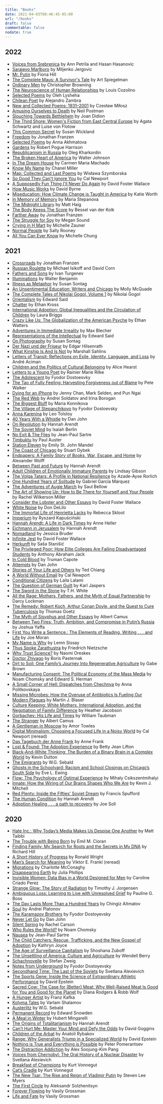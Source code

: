 ```yaml
---
title: "Books"
date: 2021-04-03T08:46:45-05:00
url: "/books"
draft: false
commentable: false
nodate: true
---
```

## 2022

* [Voices from Srebrenica](https://www.indiebound.org/book/9781476683348) by Ann Petrila and Hasan Hasanovic
* [Sarajevo Marlboro](https://www.indiebound.org/book/9780972869225) by Miljenko Jergovic
* [Mr. Putin](https://www.indiebound.org/book/9780815726173) by Fiona Hill
* [The Complete Maus: A Survivor's Tale](https://www.indiebound.org/book/9780679406419) by Art Spiegelman
* [Ordinary Men](https://www.indiebound.org/book/9780062981486) by Christopher Browning
* [The Neuroscience of Human Relationships](https://www.indiebound.org/book/9780393707823) by Louis Cozolino
* [Selected Poems](https://www.indiebound.org/book/9780916458904) by Oleh Lysheha
* [Chilean Poet](https://www.indiebound.org/book/9780593297940) by Alejandro Zambra
* [New and Collected Poems: 1931–2001](https://www.indiebound.org/book/9780060514488) by Czesław Miłosz
* [Amusing Ourselves to Death](https://www.indiebound.org/book/9781481546799) by Neil Postman
* [Slouching Towards Bethlehem](https://www.indiebound.org/book/9780374531386) by Joan Didion
* [The Third Shore: Women's Fiction from East Central Europe](https://www.indiebound.org/book/9780810123090) by Agata Schwartz and Luise von Flotow
* [This Common Secret](https://www.indiebound.org/book/9781586486471) by Susan Wickland
* [Freedom](https://jonathanfranzen.com/books/) by Jonathan Franzen
* [Selected Poems](https://www.indiebound.org/book/9781852240639) by Anna Akhmatova
* [Gardens](https://www.indiebound.org/book/9780226317908) by Robert Pogue Harrison
* [Republicanism in Russia](https://www.indiebound.org/book/9780674976726) by Oleg Kharkordin
* [The Broken Heart of America](https://www.indiebound.org/book/9781541619586) by Walter Johnson
* [In The Dream House](https://www.indiebound.org/book/9781684572793) by Carmen Maria Machado
* [Know My Name](https://www.chanel-miller.com/) by Chanel Miller
* [Map: Collected and Last Poems](https://www.indiebound.org/book/9780544705159) by Wisława Szymborska
* [So Good They Can't Ignore You](https://www.calnewport.com/books/so-good/) by Cal Newport
* [A Supposedly Fun Thing I'll Never Do Again](https://www.indiebound.org/book/9780316925280) by David Foster Wallace
* [How Music Works](https://www.indiebound.org/search/book?keys=how+music+works) by David Byrne
* [Miseducation: How Climate Change is Taught in America](https://www.katieworth.com/) by Katie Worth
* [In Memory of Memory](https://www.indiebound.org/book/9780811228831) by Maria Stepanova
* [The Midnight Library](http://www.matthaig.com/books/midnight-library/) by Matt Haig
* [The Body Keeps The Score](https://www.besselvanderkolk.com/resources/the-body-keeps-the-score) by Bessel van der Kolk
* [Farther Away](https://jonathanfranzen.com/books/) by Jonathan Franzen
* [The Struggle for Soy](http://megansound.com/SFSBook.html) by Megan Sound
* [Crying in H Mart](https://www.cryinginhmart.com/) by Michelle Zauner
* [Normal People](https://www.indiebound.org/book/9781984822185) by Sally Rooney
* [All You Can Ever Know](https://nicolechung.net/) by Michelle Chung

## 2021
* [Crossroads](https://www.indiebound.org/book/9780374181178) by Jonathan Franzen
* [Russian Roulette](https://www.indiebound.org/book/9781538728765) by Michael Isikoff and David Corn
* [Fathers and Sons](https://www.indiebound.org/book/9781989743126) by Ivan Turgenev
* [Illuminations](https://www.indiebound.org/search/book?keys=illuminations+walter+benjamin) by Walter Benjamin
* [Illness as Metaphor](https://www.indiebound.org/book/9780312420130) by Susan Sontag
* [An Unsentimental Education: Writers and Chicago](https://www.indiebound.org/book/9780226562100) by Molly McQuade
* [The Complete Tales of Nikolai Gogol, Volume 1](https://www.indiebound.org/book/9780226300689) by Nikolai Gogol
* [Orientalism](https://www.indiebound.org/book/9780394740676) by Edward Said
* [Chatter](https://www.ethankross.com/chatter/) by Ethan Kross
* [International Adoption: Global Inequalities and the Circulation of Children](https://www.indiebound.org/book/9780814791011) by Laura Briggs
* [Crazy Like Us: The Globalization of the American Psyche](https://www.indiebound.org/book/9781416587095) by Ethan Watters
* [Adventures in Immediate Irreality](https://www.indiebound.org/book/9780811217606) by Max Blecher
* [Representations of the Intellectual](https://www.indiebound.org/book/9780679761273) by Edward Said
* [On Photography](https://www.indiebound.org/book/9780312420093) by Susan Sontag
* [Der Nazi und der Friseur](https://www.indiebound.org/book/9783943334524) by Edgar Hilsenrath
* [What Kinship Is And Is Not](https://www.indiebound.org/book/9780226214290) by Marshall Sahlins
* [Letters of Transit: Reflections on Exile, Identity, Language, and Loss](https://www.indiebound.org/book/9781565846074) by André Aciman
* [Children and the Politics of Cultural Belonging](https://www.indiebound.org/book/9781107675735) by Alice Hearst
* [Letters to a Young Poet](https://www.indiebound.org/book/9781631497674) by Rainier Marie Rilke
* [The Adolescent](https://www.indiebound.org/book/9780393324907) by Fyodor Dostoesvky
* [The Tao of Fully Feeling: Harvesting Forgiveness out of Blame](http://www.pete-walker.com/) by Pete Walker
* [Dying for an iPhone](https://www.indiebound.org/book/9781642591248) by Jenny Chan, Mark Selden, and Pun Ngai
* [The Red Web](https://www.indiebound.org/book/9781610399579) by Andrei Soldatov and Irina Borogan
* [The Biggest Bluff](https://www.mariakonnikova.com/books/the-biggest-bluff/) by Maria Konnikova
* [The Village of Stepanchikovo](https://www.indiebound.org/book/9780140446586) by Fyodor Dostoevsky
* [Anna Karenina](https://www.indiebound.org/book/9780198748847) by Leo Tolstoy
* [40 Years With a Whistle](https://www.otpbooks.com/product/40_years_with_a_whistle/) by Dan John
* [On Revolution](https://www.indiebound.org/book/9780143039907) by Hannah Arendt
* [The Soviet Mind](https://www.indiebound.org/book/9780815721550) by Isaiah Berlin
* [No Exit & The Flies](https://www.worldcat.org/title/no-exit-the-flies/oclc/18810478&referer=brief_results) by Jean-Paul Sartre
* [Timbuktu](https://www.indiebound.org/book/9780312428945) by Paul Auster
* [Station Eleven](http://www.emilymandel.com/stationeleven.html) by Emily St. John Mandel
* [The Coast of Chicago](https://www.indiebound.org/book/9780312424251) by Stuart Dybek
* [Endpapers: A Family Story of Books, War, Escape, and Home](https://alexanderwolff.com/endpapers/) by Alexander Wolff
* [Between Past and Future](https://www.indiebound.org/book/9780143104810) by Hannah Arendt
* [Adult Children of Emotionally Immature Parents](http://www.drlindsaygibson.com/books.html) by Lindsay Gibson
* [The Volga Tatars: A Profile in National Resilience](https://www.indiebound.org/book/9780817983925) by Azade-Ayse Rorlich
* [One Hundred Years of Solitude](https://www.indiebound.org/book/9780060883287) by Gabriel García Márquez
* [The Adventures of Augie March](https://www.indiebound.org/book/9780143039570) by Saul Bellow
* [The Art of Showing Up: How to Be There for Yourself and Your People](https://www.indiebound.org/book/9781615196616) by Rachel Wilkerson Miller
* [Consider the Lobster and Other Essays](https://www.indiebound.org/book/9780316013321) by David Foster Wallace
* [White Noise](https://www.indiebound.org/book/9780143105985) by Don DeLilo
* [The Immortal Life of Henrietta Lacks](http://rebeccaskloot.com/the-immortal-life/) by Rebecca Skloot
* [Imperium](https://www.indiebound.org/book/9780679747802) by Ryszard Kapuściński
* [Hannah Arendt: A Life in Dark Times](http://www.annecheller.com/book/hanna-arendt-a-life-in-dark-times/) by Anne Heller
* [Eichmann in Jerusalem](https://www.worldcat.org/title/eichmann-in-jerusalem-a-report-on-the-banality-of-evil/oclc/1080929585&referer=brief_results) by Hannah Arendt
* [Nomadland](https://www.jessicabruder.com/nomadland-ii) by Jessica Bruder
* [Infinite Jest](https://www.indiebound.org/book/9780316066525) by David Foster Wallace
* [Herkunft](https://www.penguinrandomhouse.de/Buch/HERKUNFT/Sasa-Stanisic/Luchterhand-Literaturverlag/e472733.rhd) by Saša Stanišić
* [The Privileged Poor: How Elite Colleges Are Failing Disadvantaged Students](https://www.indiebound.org/book/9780674248243) by Anthony Abraham Jack 
* [In Cold Blood](https://www.worldcat.org/title/in-cold-blood-a-true-account-of-a-multiple-murder-and-its-consequences/oclc/1239629427&referer=brief_results) by Truman Capote
* [Attempts](https://www.otpbooks.com/product/attempts/) by Dan John
* [Stories of Your Life and Others](https://www.indiebound.org/book/9781101972120) by Ted Chiang
* [A World Without Email](https://www.calnewport.com/books/a-world-without-email/) by Cal Newport
* [Conditional Citizens](https://lailalalami.com/conditional-citizens/about/) by Laila Lalami
* [The Question of German Guilt](https://www.worldcat.org/title/question-of-german-guilt/oclc/926858980&referer=brief_results) by Karl Jaspers
* [The Sword in the Stone](https://www.worldcat.org/title/sword-in-the-stone/oclc/4871373) by T.H. White
* [All the Rage: Mothers, Fathers, and the Myth of Equal Partnership](https://darcylockman.com/) by Darcy Lockman
* [The Remedy: Robert Koch, Arthur Conan Doyle, and the Quest to Cure Tuberculosis](https://www.worldcat.org/title/remedy-robert-koch-arthur-conan-doyle-and-the-quest-to-cure-tuberculosis/oclc/1183397773&referer=brief_results) by Thomas Goetz
* [The Myth of Sisyphus and Other Essays](https://www.worldcat.org/title/myth-of-sisyphus/oclc/1076457902&referer=brief_results) by Albert Camus
* [Between Two Fires: Truth, Ambition, and Compromise in Putin’s Russia](https://www.joshuayaffa.com/betweentwofires) by Joshua Yaffa
* [First You Write a Sentence.: The Elements of Reading, Writing . . . and Life](https://www.indiebound.org/book/9780143134343) by Joe Moran
* [My Name is Why](https://www.lemnsissay.com/books) by Lemn Sissay
* [Thus Spoke Zarathustra](https://www.worldcat.org/title/thus-spoke-zarathustra/oclc/1183031954&referer=brief_results) by Friedrich Nietzsche
* [Why Trust Science?](https://press.princeton.edu/books/hardcover/9780691179001/why-trust-science) by Naomi Oreskes
* [Doctor Zhivago](https://www.worldcat.org/title/doctor-zhivago/oclc/1129457389&referer=brief_results) by Boris Pasternak
* [Dirt to Soil: One Family’s Journey Into Regenerative Agriculture](https://bookstore.acresusa.com/products/dirt-to-soil) by Gabe Brown
* [Manufacturing Consent: The Political Economy of the Mass Media](https://www.indiebound.org/book/9780375714498) by Noam Chomsky and Edward S. Herman
* [A Small Corner of Hell: Dispatches from Chechnya](https://www.indiebound.org/book/9780226674339) by Anna Politkovskaya
* [Missing Microbes: How the Overuse of Antibiotics Is Fueling Our Modern Plagues](http://www.missingmicrobes.com/) by Martin J. Blaser
* [Culture Keeping: White Mothers, International Adoption, and the Negotiation of Family Difference](https://www.indiebound.org/book/9780826516183) by Heather Jacobson
* [Gorbachev: His Life and Times](https://williamtaubmanbooks.com/) by William Taubman
* [The Stranger](https://www.worldcat.org/title/stranger-albert-camus/oclc/52932240&referer=brief_results) by Albert Camus
* [A Gentleman in Moscow](http://www.amortowles.com/gentleman-moscow-amor-towles/) by Amor Towles
* [Digital Minimalism: Choosing a Focused Life in a Noisy World](https://www.calnewport.com/books/deep-work/) by Cal Newport (reread)
* [Das Tagebuch der Anne Frank](https://www.worldcat.org/title/tagebuch-der-anne-frank-12-juni-1942-1-august-1944/oclc/75227683&referer=brief_results) by Anne Frank
* [Lost & Found: The Adoption Experience](https://www.indiebound.org/book/9780472033287) by Betty Jean Lifton
* [Black-And-White Thinking: The Burden of a Binary Brain in a Complex World](https://www.drkevindutton.com/books/black-and-white-thinking/) by Kevin Dutton
* [The Emigrants](https://www.worldcat.org/title/emigrants/oclc/940361871&referer=brief_results) by W.G. Sebald
* [Ghosts in the Schoolyard: Racism and School Closings on Chicago’s South Side](https://eveewing.com/#/ghosts-in-the-schoolyard/) by Eve L. Ewing
* [Flow: The Psychology of Optimal Experience](https://www.worldcat.org/title/flow-the-psychology-of-optimal-experience/oclc/553803226&referer=brief_results) by Mihaly Csikszentmihalyi
* [Innate: How the Wiring of Our Brains Shapes Who We Are](https://www.indiebound.org/book/9780691204154) by Kevin J. Mitchell
* [Red Plenty: Inside the Fifties’ Soviet Dream](https://www.indiebound.org/book/9781555976040) by Francis Spufford
* [The Human Condition](https://www.worldcat.org/title/human-condition/oclc/1226088419&referer=brief_results) by Hannah Arendt
* [Adoption Healing . . . a path to recovery](https://www.adoptionhealing.com/Adoptees/index.html) by Joe Soll

## 2020

* [Hate Inc.: Why Today’s Media Makes Us Despise One Another](https://www.indiebound.org/book/9781949017250) by Matt Taibbi
* [The Trouble with Being Born](https://www.worldcat.org/title/trouble-with-being-born/oclc/916221526&referer=brief_results) by Emil M. Cioran
* [Finding Family: My Search for Roots and the Secrets in My DNA](https://www.dna-testing-adviser.com/finding-family-book.html) by Richard Hill
* [A Short History of Progress](https://ronaldwright.com/books/a-short-history-of-progress/) by Ronald Wright
* [Man’s Search for Meaning](https://www.worldcat.org/title/mans-search-for-meaning/oclc/1202844743&referer=brief_results) by Viktor E. Frankl (reread)
* [Migrations](https://www.charlottemcconaghy.com/) by Charlotte McConaghy
* [Disappearing Earth](https://www.juliaphillipswrites.com/book.html) by Julia Phillips
* [Invisible Women: Data Bias in a World Designed for Men](https://carolinecriadoperez.com/book/invisible-women/) by Caroline Criado Perez
* [Strange Glow: The Story of Radiation](http://www.timothyjorgensen.com/_font_size__3___font_color__limegreen___i_strange__glow__i___font___font__127532.htm) by Timothy J. Jorgensen
* [Ambiguous Loss: Learning to Live with Unresolved Grief](https://www.ambiguousloss.com/resources/) by Pauline G. Boss
* [The Day Lasts More Than a Hundred Years](https://www.worldcat.org/title/day-lasts-more-than-a-hundred-years/oclc/243901808&referer=brief_results) by Chingiz Aitmatov
* [Soul](https://www.worldcat.org/title/soul/oclc/890396300&referer=brief_results) by Andrei Platonov
* [The Karamazov Brothers](https://www.worldcat.org/title/karamazov-brothers/oclc/1158067505&referer=brief_results) by Fyodor Dostoyevsky
* [Never Let Go](https://www.otpbooks.com/product/dan-john-never-let-go/) by Dan John
* [Silent Spring](https://www.indiebound.org/book/9780618249060) by Rachel Carson
* [Who Rules the World?](https://www.indiebound.org/book/9781250131089) by Noam Chomsky
* [Nausea](https://www.worldcat.org/title/nausea-jean-paul-sartre-translated-from-the-french-by-lloyd-alexander-introd-by-hayden-carruth/oclc/1102604715&referer=brief_results) by Jean-Paul Sartre
* [The Child Catchers: Rescue, Trafficking, and the New Gospel of Adoption](http://kathrynjoyce.com/books/the-child-catchers/) by Kathryn Joyce
* [The Age of Surveillance Capitalism](https://shoshanazuboff.com/book/about/) by Shoshana Zuboff
* [The Unsettling of America: Culture and Agriculture](https://www.indiebound.org/book/9781619025998) by Wendell Berry
* [Schachnovelle](https://www.worldcat.org/title/schachnovelle/oclc/1199796445&referer=brief_results) by Stefan Zweig
* [Notes from Underground](https://www.worldcat.org/title/notes-from-underground/oclc/922453086&referer=brief_results) by Fyodor Dostoyevsky
* [Secondhand Time: The Last of the Soviets](https://www.indiebound.org/book/9780399588822) by Svetlana Alexievich
* [The Sports Gene: Inside the Science of Extraordinary Athletic Performance](https://davidepstein.com/david-epstein-the-sports-gene/) by David Epstein
* [Sacred Cow: The Case for (Better) Meat: Why Well-Raised Meat Is Good for You and Good for the Planet](https://www.sacredcow.info/) by Diana Rodgers & Robb Wolf
* [A Hunger Artist](https://www.worldcat.org/title/hunger-artist/oclc/54259182&referer=brief_results) by Franz Kafka
* [Kolyma Tales](https://www.worldcat.org/title/kolyma-tales/oclc/1020195982&referer=brief_results) by Varlam Shalamov
* [Austerlitz](https://www.worldcat.org/title/austerlitz/oclc/1226629853&referer=brief_results) by W.G. Sebald
* [Permanent Record](https://www.indiebound.org/book/9781250772909) by Edward Snowden
* [A Meal in Winter](https://www.indiebound.org/book/9781620974841) by Hubert Mingarelli
* [The Origins of Totalitarianism](https://www.worldcat.org/title/origins-of-totalitarianism/oclc/1121046325&referer=brief_results) by Hannah Arendt
* [Can’t Hurt Me: Master Your Mind and Defy the Odds](https://davidgoggins.com/book/) by David Goggins
* [Children of the Arbat](https://www.worldcat.org/title/children-of-the-arbat/oclc/907882525&referer=brief_results) by Anatoli Rybakov
* [Range: Why Generalists Triump in a Specialized World](https://davidepstein.com/the-range/) by David Epstein
* [Nothing is True and Everything is Possible](https://www.indiebound.org/book/9781610396004) by Peter Pomerantsev
* [The Distraction Addiction](https://www.indiebound.org/book/9780316208260) by Alex Soojung-Kim Pang
* [Voices from Chernobyl: The Oral History of a Nuclear Disaster](https://www.indiebound.org/book/9781628973303) by Svetlana Alexievich
* [Breakfast of Champions](https://www.indiebound.org/book/9780385334204) by Kurt Vonnegut
* [Cat’s Cradle](https://www.indiebound.org/book/9780385333481) by Kurt Vonnegut
* [The New Tsar: The Rise and Reign of Vladimir Putin](https://www.indiebound.org/book/9781471130649) by Steven Lee Myers
* [The First Circle](https://www.worldcat.org/title/first-circle/oclc/1112568656&referer=brief_results) by Aleksandr Solzhenitsyn
* [Forever Flowing](https://www.worldcat.org/title/everything-flows/oclc/1023165944&referer=brief_results) by Vasily Grossman
* [Life and Fate](https://www.worldcat.org/title/life-and-fate/oclc/1023307044&referer=brief_results) by Vasily Grossman
